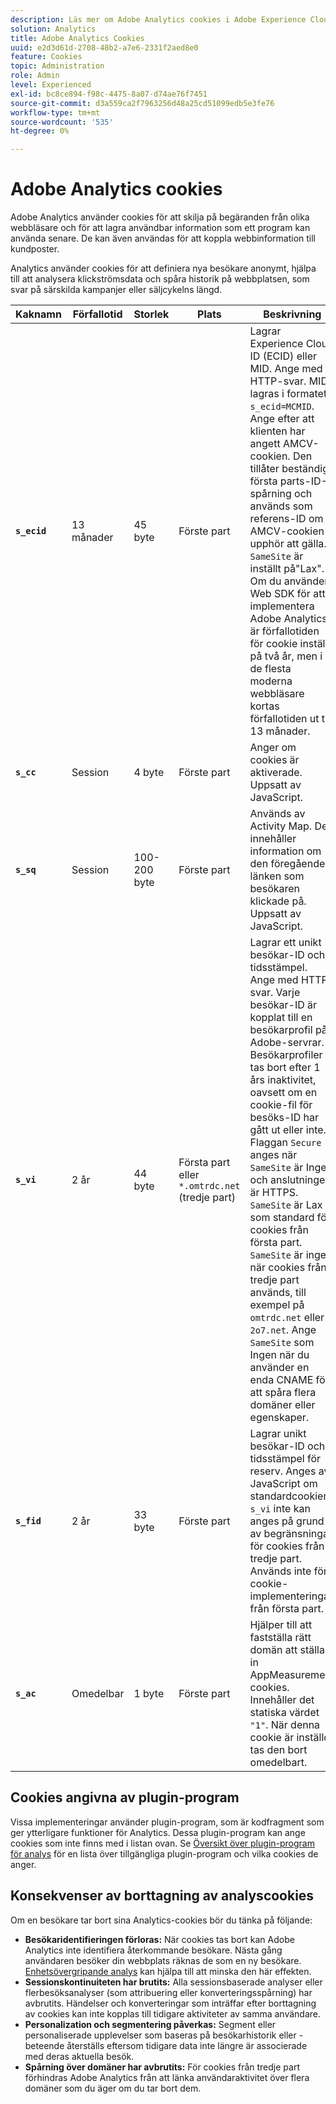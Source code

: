 ```yaml
---
description: Läs mer om Adobe Analytics cookies i Adobe Experience Cloud.
solution: Analytics
title: Adobe Analytics Cookies
uuid: e2d3d61d-2708-48b2-a7e6-2331f2aed8e0
feature: Cookies
topic: Administration
role: Admin
level: Experienced
exl-id: bc8ce894-f98c-4475-8a07-d74ae76f7451
source-git-commit: d3a559ca2f7963256d48a25cd51099edb5e3fe76
workflow-type: tm+mt
source-wordcount: '535'
ht-degree: 0%

---
```


# Adobe Analytics cookies

Adobe Analytics använder cookies för att skilja på begäranden från olika webbläsare och för att lagra användbar information som ett program kan använda senare. De kan även användas för att koppla webbinformation till kundposter.

Analytics använder cookies för att definiera nya besökare anonymt, hjälpa till att analysera klickströmsdata och spåra historik på webbplatsen, som svar på särskilda kampanjer eller säljcykelns längd.

| Kaknamn | Förfallotid | Storlek | Plats | Beskrivning |
| --- | --- | --- | --- | --- |
| **`s_ecid`** | 13 månader | 45 byte | Förste part | Lagrar Experience Cloud ID (ECID) eller MID. Ange med HTTP-svar. MID lagras i formatet `s_ecid=MCMID`. Ange efter att klienten har angett AMCV-cookien. Den tillåter beständig första parts-ID-spårning och används som referens-ID om AMCV-cookien upphör att gälla. `SameSite` är inställt på&quot;Lax&quot;. Om du använder Web SDK för att implementera Adobe Analytics är förfallotiden för cookie inställd på två år, men i de flesta moderna webbläsare kortas förfallotiden ut till 13 månader. |
| **`s_cc`** | Session | 4 byte | Förste part | Anger om cookies är aktiverade. Uppsatt av JavaScript. |
| **`s_sq`** | Session | 100-200 byte | Förste part | Används av Activity Map. Den innehåller information om den föregående länken som besökaren klickade på. Uppsatt av JavaScript. |
| **`s_vi`** | 2 år | 44 byte | Första part eller `*.omtrdc.net` (tredje part) | Lagrar ett unikt besökar-ID och tidsstämpel. Ange med HTTP-svar. Varje besökar-ID är kopplat till en besökarprofil på Adobe-servrar. Besökarprofiler tas bort efter 1 års inaktivitet, oavsett om en cookie-fil för besöks-ID har gått ut eller inte. Flaggan `Secure` anges när `SameSite` är Ingen och anslutningen är HTTPS. `SameSite` är Lax som standard för cookies från första part. `SameSite` är ingen när cookies från tredje part används, till exempel på `omtrdc.net` eller `2o7.net`. Ange `SameSite` som Ingen när du använder en enda CNAME för att spåra flera domäner eller egenskaper. |
| **`s_fid`** | 2 år | 33 byte | Förste part | Lagrar unikt besökar-ID och tidsstämpel för reserv. Anges av JavaScript om standardcookien `s_vi` inte kan anges på grund av begränsningar för cookies från tredje part. Används inte för cookie-implementeringar från första part. |
| **`s_ac`** | Omedelbar | 1 byte | Förste part | Hjälper till att fastställa rätt domän att ställa in AppMeasurement cookies. Innehåller det statiska värdet `"1"`. När denna cookie är inställd tas den bort omedelbart. |

## Cookies angivna av plugin-program

Vissa implementeringar använder plugin-program, som är kodfragment som ger ytterligare funktioner för Analytics. Dessa plugin-program kan ange cookies som inte finns med i listan ovan. Se [Översikt över plugin-program för analys](https://experienceleague.adobe.com/sv/docs/analytics/implementation/vars/plugins/impl-plugins) för en lista över tillgängliga plugin-program och vilka cookies de anger.

## Konsekvenser av borttagning av analyscookies

Om en besökare tar bort sina Analytics-cookies bör du tänka på följande:

* **Besökaridentifieringen förloras:** När cookies tas bort kan Adobe Analytics inte identifiera återkommande besökare. Nästa gång användaren besöker din webbplats räknas de som en ny besökare. [Enhetsövergripande analys](https://experienceleague.adobe.com/sv/docs/analytics/components/cda/overview) kan hjälpa till att minska den här effekten.
* **Sessionskontinuiteten har brutits:** Alla sessionsbaserade analyser eller flerbesöksanalyser (som attribuering eller konverteringsspårning) har avbrutits. Händelser och konverteringar som inträffar efter borttagning av cookies kan inte kopplas till tidigare aktiviteter av samma användare.
* **Personalization och segmentering påverkas:** Segment eller personaliserade upplevelser som baseras på besökarhistorik eller -beteende återställs eftersom tidigare data inte längre är associerade med deras aktuella besök.
* **Spårning över domäner har avbrutits:** För cookies från tredje part förhindras Adobe Analytics från att länka användaraktivitet över flera domäner som du äger om du tar bort dem.
